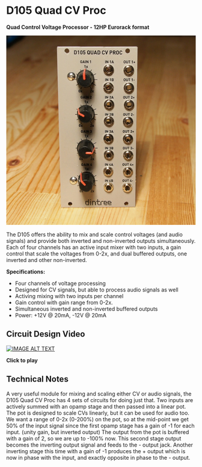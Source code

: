 # D105 Quad CV Proc

**Quad Control Voltage Processor - 12HP Eurorack format**

![D105 Quad CV Proc](D105-front-600.jpg)

The D105 offers the ability to mix and scale control voltages (and audio signals) and provide both inverted and non-inverted outputs simultaneously. Each of four channels has an active input mixer with two inputs, a gain control that scale the voltages from 0-2x, and dual buffered outputs, one inverted and other non-inverted.

**Specifications:**

- Four channels of voltage processing
- Designed for CV signals, but able to process audio signals as well
- Activing mixing with two inputs per channel
- Gain control with gain range from 0-2x.
- Simultaneous inverted and non-inverted buffered outputs
- Power: +12V @ 20mA, -12V @ 20mA

## Circuit Design Video
[![IMAGE ALT TEXT](http://img.youtube.com/vi/1wX30b7s5AM/0.jpg)](http://www.youtube.com/watch?v=1wX30b7s5AM "Synth Tech - Quad CV Processor")

**Click to play**

## Technical Notes

A very useful module for mixing and scaling either CV or audio signals, the D105 Quad CV Proc has 4 sets of circuits for doing just that. Two inputs are actively summed with an opamp stage and then passed into a linear pot. The pot is designed to scale CVs linearly, but it can be used for audio too. We want a range of 0-2x (0-200%) on the pot, so at the mid-point we get 50% of the input signal since the first opamp stage has a gain of -1 for each input. (unity gain, but inverted output) The output from the pot is buffered with a gain of 2, so we are up to -100% now. This second stage output becomes the inverting output signal and feeds to the - output jack. Another inverting stage this time with a gain of -1 produces the + output which is now in phase with the input, and exactly opposite in phase to the - output.
